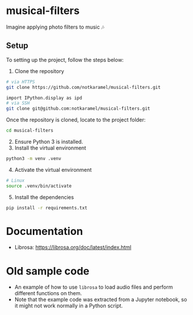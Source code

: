 # musical-filters
Imagine applying photo filters to music :notes:

## Setup
To setting up the project, follow the steps below:
1. Clone the repository
```sh
# via HTTPS
git clone https://github.com/notkaramel/musical-filters.git

import IPython.display as ipd
# via SSH
git clone git@github.com:notkaramel/musical-filters.git
```
Once the repository is cloned, locate to the project folder:
```sh
cd musical-filters
```

2. Ensure Python 3 is installed. 
3. Install the virtual environment
```sh
python3 -m venv .venv
```

4. Activate the virtual environment
```sh
# Linux
source .venv/bin/activate
```

5. Install the dependencies
```sh
pip install -r requirements.txt
```

# Documentation
- Librosa: https://librosa.org/doc/latest/index.html

# Old sample code
- An example of how to use `librosa` to load audio files and perform different functions on them.
- Note that the example code was extracted from a Jupyter notebook, so it might not work normally in a Python script.